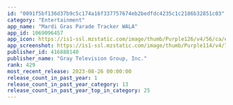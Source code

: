 ```yaml
---
id: "0091f5bf136d37b9c5c174a16f337757674eb2bedfdc4235c1c2186b32851c03"
category: "Entertainment"
app_name: "Mardi Gras Parade Tracker WALA"
app_id: 1069096457
app_icon: https://is1-ssl.mzstatic.com/image/thumb/Purple126/v4/56/ca/e2/56cae232-91fa-d721-9447-e82b57493a89/AppIcon-1x_U007emarketing-0-6-0-85-220.png/1024x1024bb.png
app_screenshot: https://is1-ssl.mzstatic.com/image/thumb/Purple114/v4/78/a4/57/78a4575b-5ed5-94d5-f062-0a3f92c49904/mzl.iwkaqnzv.png/1242x2688bb.png
publisher_id: 416888140
publisher_name: "Gray Television Group, Inc."
rank: 429
most_recent_release: 2023-08-26 00:00:00
release_count_in_past_year: 1
release_count_in_past_year_category: 13
release_count_in_past_year_top_in_category: 25
---
```

